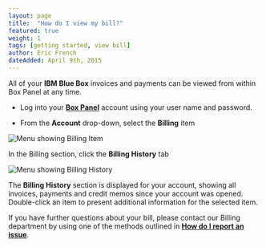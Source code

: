 ```yaml
---
layout: page
title:  "How do I view my bill?"
featured: true
weight: 1
tags: [getting started, view bill]
author: Eric French
dateAdded: April 9th, 2015
---
```


All of your **IBM Blue Box** invoices and payments can be viewed from within Box Panel at any time.

* Log into your [**Box Panel**](https://boxpanel.bluebox.net/) account using your user name and password.

* From the **Account** drop-down, select the **Billing** item

![Menu showing Billing Item](http://help.bluebox.net/hc/en-us/article_attachments/201468187/billing_0.jpg)


In the Billing section, click the **Billing History** tab

![Menu showing Billing History](http://help.bluebox.net/hc/en-us/article_attachments/201486008/Billing_1.jpg)


The **Billing History** section is displayed for your account, showing all invoices, payments and credit memos since your account was opened.  Double-click an item to present additional information for the selected item.

If you have further questions about your bill, please contact our Billing department by using one of the methods outlined in [**How do I report an issue**](http://ibm-blue-box-help.github.io/help-documentation/gettingstarted/commonadmin/report-issue/).
